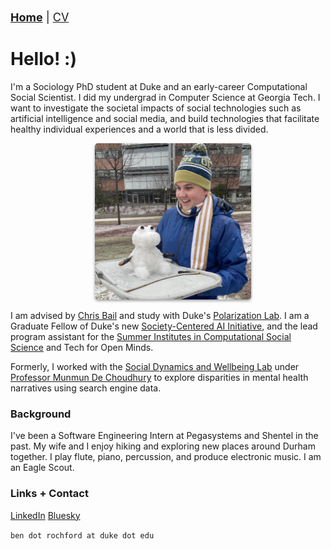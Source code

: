 <head>
    <link rel="shortcut icon" type="image/x-icon" href="favicon.ico?">
</head>

<div style="text-align: left; margin: 20px 0; font-size: 18px;">
    <a href="{{ site.baseurl }}/" style="font-weight: bold;">Home</a> 
    | 
    <a href="{{ site.baseurl }}/cv">CV</a>
</div>

# Hello! :)

I'm a Sociology PhD student at Duke and an early-career Computational Social Scientist. I did my undergrad in Computer Science at Georgia Tech. I want to investigate the societal impacts of social technologies such as artificial intelligence and social media, and build technologies that facilitate healthy individual experiences and a world that is less divided.

<div style="text-align: center">
    <img src="/assets/snow.jpeg" width='250' height='250' alt='Me' style='border-radius: 5px; box-shadow: 0 2px 4px rgba(0,0,0,.4); margin: 0 0 0 15px;'>
</div>

I am advised by <a href="https://www.chrisbail.net/">Chris Bail</a> and study with Duke's <a href="https://www.polarizationlab.com/">Polarization Lab</a>. I am a Graduate Fellow of Duke's new <a href="https://scai.duke.edu/">Society-Centered AI Initiative</a>, and the lead program assistant for the <a href="https://sicss.io/">Summer Institutes in Computational Social Science</a> and Tech for Open Minds.

Formerly, I worked with the <a href="https://socweb.cc.gatech.edu">Social Dynamics and Wellbeing Lab</a> under <a href="http://www.munmund.net">Professor Munmun De Choudhury</a> to explore disparities in mental health narratives using search engine data.


### Background
I've been a Software Engineering Intern at Pegasystems and Shentel in the past. My wife and I enjoy hiking and exploring new places around Durham together. I play flute, piano, percussion, and produce electronic music. I am an Eagle Scout.


### Links + Contact
<a href="https://www.linkedin.com/in/ben-rochford/">LinkedIn</a>
<a href="https://bsky.app/profile/benrochford.com">Bluesky</a>

`ben dot rochford at duke dot edu`

